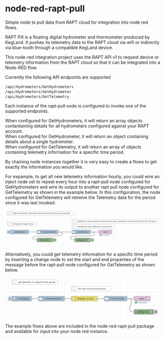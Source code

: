 # node-red-rapt-pull
Simple node to pull data from RAPT cloud for integration into node red flows.

RAPT Pill is a floating digital hydrometer and thermometer produced by KegLand.
It pushes its telemetry data to the RAPT cloud via wifi or indirectly via blue-tooth through a compatible KegLand device.

This node-red integration project uses the RAPT API v1 to request device or telemetry information from the RAPT cloud so that it can be integrated into a Node-RED flow.

Currently the following API endpoints are supported 

```
/api​/Hydrometers​/GetHydrometers
/api​/Hydrometers​/GetHydrometer
/api​/Hydrometers​/GetTelemetry
```
Each instance of the rapt-pull node is configured to invoke one of the supported endpoints.

When configured for GetHydrometers, it will return an array objects contantaining details for all hydrometers configured against your RAPT account.  
When configured for GetHydrometer, it will return an object containing details about a single hydrometer.  
When configured for GetTelemetry, it will return an array of objects containing telemetry information for a specific time period.  

By chaining node instances together it is very easy to create a flows to get exactly the information you would like.

For expample, to get all new telemetry information hourly, you could wire an inject node set to repeat every hour into a rapt-pull node configured for GetHydrometers and wire its output to another rapt pull node configured for GetTelemetry as shown in the example below. In this configuration, the node configured for GetTelemetry will retreive the Telemetry data for the period since it was last invoked.

![example](./readme/example1.png?raw=true)

Alternatively, you could get telemetry information for a specific time period by inserting a change node to set the start and end properties of the message before the rapt-pull node configured for GetTelemetry as shown below.

![example](./readme/example2.png?raw=true)


The example flows above are included in the node-red-rapt-pull package and available for input into your node red instance.
